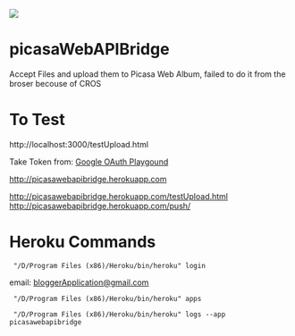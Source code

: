 <img src="https://www.codeship.io/projects/1691c230-b5c6-0131-545c-56dfd08b5fc1/status"></img>

picasaWebAPIBridge
==================

Accept Files and upload them to Picasa Web Album, 
failed to do it from the broser becouse of CROS

To Test
========
http://localhost:3000/testUpload.html

Take Token from: [Google OAuth Playgound](https://developers.google.com/oauthplayground/)

http://picasawebapibridge.herokuapp.com

http://picasawebapibridge.herokuapp.com/testUpload.html
http://picasawebapibridge.herokuapp.com/push/

Heroku Commands
===============

` "/D/Program Files (x86)/Heroku/bin/heroku" login`

email: bloggerApplication@gmail.com

` "/D/Program Files (x86)/Heroku/bin/heroku" apps`

` "/D/Program Files (x86)/Heroku/bin/heroku" logs --app picasawebapibridge`